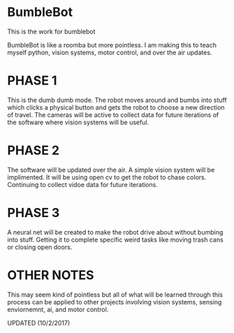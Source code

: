 # BumbleBot
This is the work for bumblebot 

BumbleBot is like a roomba but more pointless. 
I am making this to  teach myself python, vision systems, motor control, and over the air updates. 

PHASE 1
==========
This is the dumb dumb mode. The robot moves around and bumbs into stuff which clicks a physical button and gets
the robot to choose a new direction of travel. The cameras will be active to collect data for future iterations of the
software where vision systems will be useful.

PHASE 2
===========
The software will be updated over the air. A simple vision system will be implimented. It will be using open cv to get
the robot to chase colors. Continuing to collect vidoe data for future iterations.

PHASE 3
===========
A neural net will be created to make the robot drive about without bumbing into stuff. Getting it to complete specific weird tasks like moving trash cans or closing open doors.

OTHER NOTES
===========
This may seem kind of pointless but all of what will be learned through this process can be applied to other projects involving vision systems, sensing enviornemnt, ai, and motor control.

UPDATED (10/2/2017)
